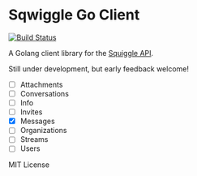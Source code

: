 # Sqwiggle Go Client

[![Build Status](https://travis-ci.org/hermanschaaf/sqwiggle.svg)](https://travis-ci.org/hermanschaaf/sqwiggle)

A Golang client library for the [Squiggle API](https://www.sqwiggle.com/docs/overview/getting-started). 

Still under development, but early feedback welcome!

- [ ] Attachments
- [ ] Conversations
- [ ] Info
- [ ] Invites
- [x] Messages
- [ ] Organizations
- [ ] Streams
- [ ] Users

MIT License